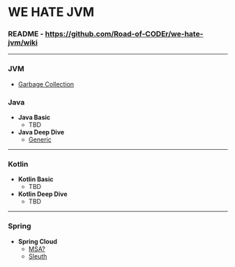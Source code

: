 # WE HATE JVM

### README - https://github.com/Road-of-CODEr/we-hate-jvm/wiki

---

### JVM
* [Garbage Collection](/GarbageCollection/README.md)

### Java
* **Java Basic**
  * TBD
* **Java Deep Dive**
  * [Generic](/Generic/README.md)
   
---

### Kotlin
* **Kotlin Basic**
  * TBD
* **Kotlin Deep Dive**
  * TBD
  
---

### Spring
* **Spring Cloud**
  * [MSA?](Spring/Cloud/1.Cloud%20&%20MSA.md)
  * [Sleuth](/Sleuth/README.md)
